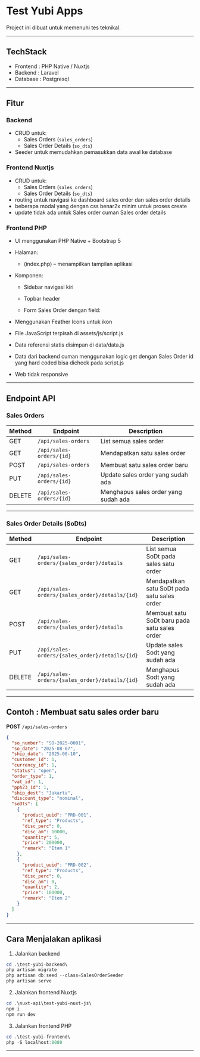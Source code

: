 # Test Yubi Apps

Project ini dibuat untuk memenuhi tes teknikal.

---

## TechStack

- Frontend : PHP Native / Nuxtjs
- Backend : Laravel
- Database : Postgresql

---

## Fitur

### Backend
- CRUD untuk:
  - Sales Orders (`sales_orders`)
  - Sales Order Details (`so_dts`)
- Seeder untuk memudahkan pemasukkan data awal ke database

### Frontend Nuxtjs
- CRUD untuk:
  - Sales Orders (`sales_orders`)
  - Sales Order Details (`so_dts`)
- routing untuk navigasi ke dashboard sales order dan sales order details
- beberapa modal yang dengan css benar2x minim untuk proses create
- update tidak ada untuk Sales order cuman Sales order details

### Frontend PHP
- UI menggunakan PHP Native + Bootstrap 5

- Halaman:

  - (index.php) – menampilkan tampilan aplikasi

- Komponen:

  - Sidebar navigasi kiri

  - Topbar header

  -  Form Sales Order dengan field:

- Menggunakan Feather Icons untuk ikon

- File JavaScript terpisah di assets/js/script.js

- Data referensi statis disimpan di data/data.js

- Data dari backend cuman menggunakan logic get dengan Sales Order id yang hard coded bisa dicheck pada script.js

- Web tidak responsive
---

## Endpoint API

### Sales Orders

| Method | Endpoint                      | Description                           |
|--------|-------------------------------|---------------------------------------|
| GET    | `/api/sales-orders`           | List semua sales order                |
| GET    | `/api/sales-orders/{id}`      | Mendapatkan satu sales order          |
| POST   | `/api/sales-orders`           | Membuat satu sales order baru         |
| PUT    | `/api/sales-orders/{id}`      | Update sales order yang sudah ada     |
| DELETE | `/api/sales-orders/{id}`      | Menghapus sales order yang sudah ada  |

---

### Sales Order Details (SoDts)

| Method | Endpoint                                             | Description                                  |
|--------|------------------------------------------------------|----------------------------------------------|
| GET    | `/api/sales-orders/{sales_order}/details`            | List semua SoDt pada sales satu order        |
| GET    | `/api/sales-orders/{sales_order}/details/{id}`       | Mendapatkan satu SoDt pada satu sales order  |
| POST   | `/api/sales-orders/{sales_order}/details`            | Membuat satu SoDt baru pada satu sales order |
| PUT    | `/api/sales-orders/{sales_order}/details/{id}`       | Update sales Sodt yang sudah ada             |
| DELETE | `/api/sales-orders/{sales_order}/details/{id}`       | Menghapus Sodt yang sudah ada                |

---

## Contoh : Membuat satu sales order baru

**POST** `/api/sales-orders`

```json
{
  "so_number": "SO-2025-0001",
  "so_date": "2025-08-07",
  "ship_date": "2025-08-10",
  "customer_id": 1,
  "currency_id": 1,
  "status": "open",
  "order_type": 1,
  "vat_id": 1,
  "pph23_id": 1,
  "ship_dest": "Jakarta",
  "discount_type": "nominal",
  "soDts": [
    {
      "product_uuid": "PRD-001",
      "ref_type": "Products",
      "disc_perc": 0,
      "disc_am": 10000,
      "quantity": 5,
      "price": 200000,
      "remark": "Item 1"
    },
    {
      "product_uuid": "PRD-002",
      "ref_type": "Products",
      "disc_perc": 0,
      "disc_am": 0,
      "quantity": 2,
      "price": 100000,
      "remark": "Item 2"
    }
  ]
}
```
---
## Cara Menjalakan aplikasi
1. Jalankan backend
```powershell
cd .\test-yubi-backend\
php artisan migrate
php artisan db:seed --class=SalesOrderSeeder
php artisan serve
```

2. Jalankan frontend Nuxtjs
```powershell
cd .\nuxt-api\test-yubi-nuxt-js\
npm i
npm run dev
```

3. Jalankan frontend PHP
```powershell
cd .\test-yubi-frontend\
php -S localhost:8080
```

 ---